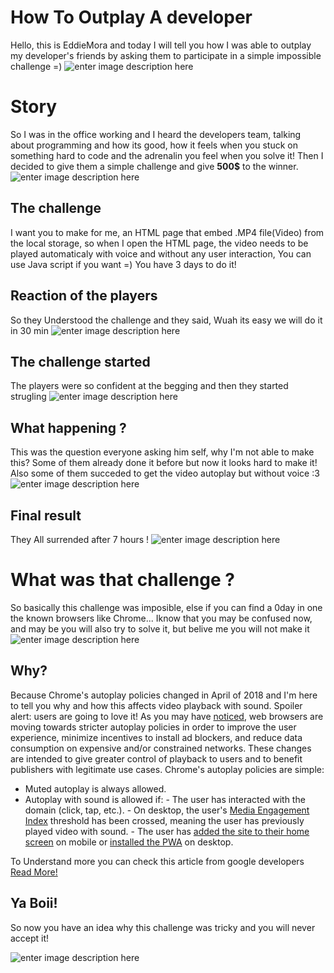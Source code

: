 ﻿# How To Outplay A developer

Hello, this is EddieMora and today I will tell you how I was able to outplay my developer's friends by asking them to participate in a simple impossible challenge =)
![enter image description here](https://c.tenor.com/Zzo0YnJcvfkAAAAC/the-matrix-morpheus.gif)
# Story

So I was in the office working and I heard the developers team, talking about programming and how its good, how it feels when you stuck on something hard to code and the adrenalin you feel when you solve it!
Then I decided to give them a simple challenge and give **500$** to the winner.
![enter image description here](https://c.tenor.com/YjPBups7H48AAAAC/6m-rain.gif)

## The challenge

I want you to make for me, an HTML page that embed  .MP4 file(Video) from the local storage, so when I open the HTML page, the video needs to be played automaticaly with voice and without any user interaction, You can use Java script if you want =)
You have 3 days to do it!

## Reaction of the players

So they Understood the challenge and they said, Wuah its easy we will do it in 30 min 
![enter image description here](https://c.tenor.com/NadTPVKw9_MAAAAd/too-easy-honestly-yeti.gif)

## The challenge started

The players were so confident at the begging and then they started strugling
![enter image description here](https://c.tenor.com/mZSYFOGr800AAAAC/hhhh-ha-ha-ha.gif)

## What happening ?

This was the question everyone asking him self, why I'm not able to make this?
Some of them already done it before but now it looks hard to make it!
Also some of them succeded to get the video autoplay but without voice :3
![enter image description here](https://c.tenor.com/CoRk692nqowAAAAC/confused-confused-look.gif)

## Final result

They All surrended after 7 hours !
![enter image description here](https://c.tenor.com/Cl3euEW5wlMAAAAC/surender.gif)

# What was that challenge ?

So basically this challenge was imposible, else if you can find a 0day in one the known browsers like Chrome...
Iknow that you may be confused now, and may be you will also try to solve it, but belive me you will not make it 
![enter image description here](https://c.tenor.com/lbjc1OcVhZMAAAAC/tom-thomas.gif)

## Why?

Because Chrome's autoplay policies changed in April of 2018 and I'm here to tell you why and how this affects video playback with sound. Spoiler alert: users are going to love it!
As you may have [noticed](https://webkit.org/blog/7734/auto-play-policy-changes-for-macos/), web browsers are moving towards stricter autoplay policies in order to improve the user experience, minimize incentives to install ad blockers, and reduce data consumption on expensive and/or constrained networks. These changes are intended to give greater control of playback to users and to benefit publishers with legitimate use cases.
Chrome's autoplay policies are simple:

 - Muted autoplay is always allowed.
 - Autoplay with sound is allowed if:
		 -   The user has interacted with the domain (click, tap, etc.).
		 -   On desktop, the user's  [Media Engagement Index](https://developer.chrome.com/blog/autoplay/#media-engagement-index)  threshold has been crossed, meaning the user has previously played video with sound.
		-   The user has  [added the site to their home screen](https://web.dev/customize-install/)  on mobile or  [installed the PWA](https://web.dev/progressive-web-apps/)  on desktop.

To Understand more you can check this article from google developers
[Read More!](https://developer.chrome.com/blog/autoplay/)
## Ya Boii!

So now you have an idea why this challenge was tricky and you will never accept it!

![enter image description here](https://c.tenor.com/n8DB4bmpduIAAAAd/yeah-bwoi-grin.gif)
